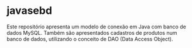# javasebd
Este repositório apresenta um modelo de conexão em Java com banco de dados MySQL. Também são apresentados cadastros de produtos num banco de dados, utilizando o conceito de DAO (Data Access Object).
